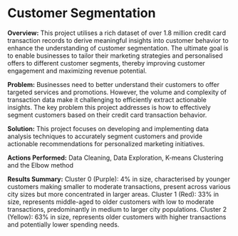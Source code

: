 # Customer Segmentation

**Overview:** 
This project utilises a rich dataset of over 1.8 million credit card transaction records to derive meaningful insights into customer behavior to enhance the understanding of customer segmentation. The ultimate goal is to enable businesses to tailor their marketing strategies and personalised offers to different customer segments, thereby improving customer engagement and maximizing revenue potential.

**Problem:**
Businesses need to better understand their customers to offer targeted services and promotions. However, the volume and complexity of transaction data make it challenging to efficiently extract actionable insights. The key problem this project addresses is how to effectively segment customers based on their credit card transaction behavior. 

**Solution:**
This project focuses on developing and implementing data analysis techniques to accurately segment customers and provide actionable recommendations for personalized marketing initiatives.

**Actions Performed:** 
Data Cleaning, Data Exploration, K-means Clustering and the Elbow method

**Results Summary:**
Cluster 0 (Purple): 4% in size, characterised by younger customers making smaller to moderate transactions, present across various city sizes but more concentrated in larger areas.
Cluster 1 (Red): 33% in size, represents middle-aged to older customers with low to moderate transactions, predominantly in medium to larger city populations.
Cluster 2 (Yellow): 63% in size, represents older customers with higher transactions and potentially lower spending needs.
